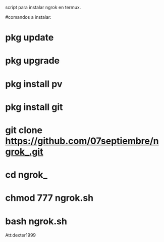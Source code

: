 script para instalar ngrok en termux.


#comandos a instalar:
# pkg update
# pkg upgrade
# pkg install pv
# pkg install git
# git clone https://github.com/07septiembre/ngrok_.git
# cd ngrok_
# chmod 777 ngrok.sh
# bash ngrok.sh

Att:dexter1999
